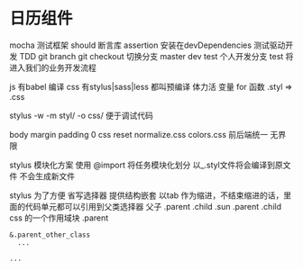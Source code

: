 # 日历组件
  mocha 测试框架
  should 断言库 assertion
  安装在devDependencies
  测试驱动开发 TDD
  git branch 
  git checkout 切换分支
  master dev test 个人开发分支
  test 将进入我们的业务开发流程

  js 有babel 编译 
  css 有stylus|sass|less
  都叫预编译 体力活 变量 for 函数
  .styl => .css

  stylus -w -m styl/ -o css/
  便于调试代码

  body margin  padding 0
  css reset 
  normalize.css
  colors.css
  前后端统一 无界限

  stylus 模块化方案  使用 @import 将任务模块化划分 
  以_.styl文件将会编译到原文件 不会生成新文件

  stylus 为了方便 省写选择器 提供结构嵌套
  以tab 作为缩进，不结束缩进的话，里面的代码单元都可以引用到父类选择器
  父子
  .parent
    .child
      .sun
  .parent .child
  css 的一个作用域块
  .parent
    
    &.parent_other_class
      ...

    ...